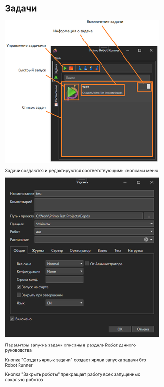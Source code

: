 # Задачи

![](<../../.gitbook/assets/image (550).png>)

Задачи создаются и редактируются соответствующими кнопками меню

![](<../../.gitbook/assets/image (518) (2) (1).png>)

Параметры запуска задачи описаны в разделе [Робот](../../primo-studio/robot/) данного руководства

Кнопка "Создать ярлык задачи" создает ярлык запуска задачи без Robot Runner

Кнопка "Закрыть роботы" прекращает работу всех запущенных локально роботов
